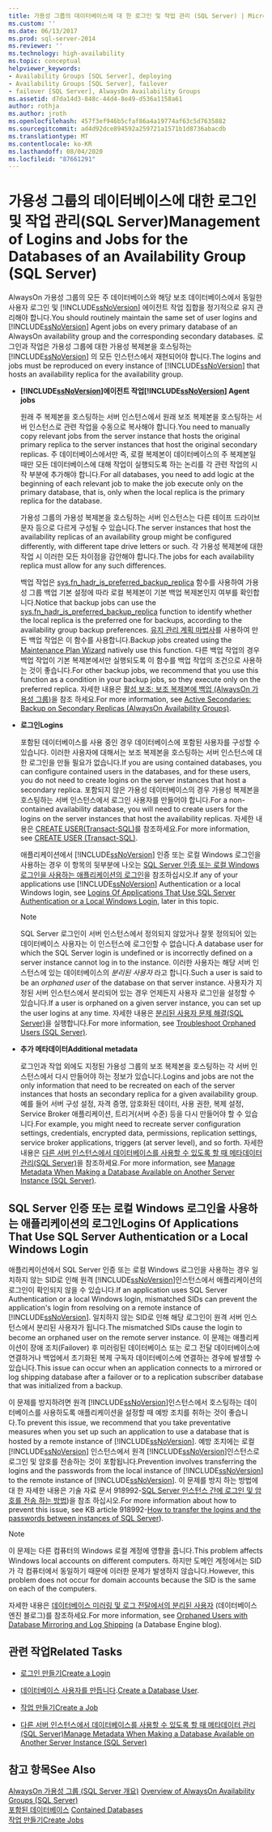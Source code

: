 ```yaml
---
title: 가용성 그룹의 데이터베이스에 대 한 로그인 및 작업 관리 (SQL Server) | Microsoft Docs
ms.custom: ''
ms.date: 06/13/2017
ms.prod: sql-server-2014
ms.reviewer: ''
ms.technology: high-availability
ms.topic: conceptual
helpviewer_keywords:
- Availability Groups [SQL Server], deploying
- Availability Groups [SQL Server], failover
- failover [SQL Server], AlwaysOn Availability Groups
ms.assetid: d7da14d3-848c-44d4-8e49-d536a1158a61
author: rothja
ms.author: jroth
ms.openlocfilehash: 457f3ef946b5cfaf86a4a19774af63c5d7635882
ms.sourcegitcommit: ad4d92dce894592a259721a1571b1d8736abacdb
ms.translationtype: MT
ms.contentlocale: ko-KR
ms.lasthandoff: 08/04/2020
ms.locfileid: "87661291"
---
```

# <a name="management-of-logins-and-jobs-for-the-databases-of-an-availability-group-sql-server"></a><span data-ttu-id="11fba-102">가용성 그룹의 데이터베이스에 대한 로그인 및 작업 관리(SQL Server)</span><span class="sxs-lookup"><span data-stu-id="11fba-102">Management of Logins and Jobs for the Databases of an Availability Group (SQL Server)</span></span>
  <span data-ttu-id="11fba-103">AlwaysOn 가용성 그룹의 모든 주 데이터베이스와 해당 보조 데이터베이스에서 동일한 사용자 로그인 및 [!INCLUDE[ssNoVersion](../includes/ssnoversion-md.md)] 에이전트 작업 집합을 정기적으로 유지 관리해야 합니다.</span><span class="sxs-lookup"><span data-stu-id="11fba-103">You should routinely maintain the same set of user logins and [!INCLUDE[ssNoVersion](../includes/ssnoversion-md.md)] Agent jobs on every primary database of an AlwaysOn availability group and the corresponding secondary databases.</span></span> <span data-ttu-id="11fba-104">로그인과 작업은 가용성 그룹에 대한 가용성 복제본을 호스팅하는 [!INCLUDE[ssNoVersion](../includes/ssnoversion-md.md)] 의 모든 인스턴스에서 재현되어야 합니다.</span><span class="sxs-lookup"><span data-stu-id="11fba-104">The logins and jobs must be reproduced on every instance of [!INCLUDE[ssNoVersion](../includes/ssnoversion-md.md)] that hosts an availability replica for the availability group.</span></span>  
  
-   <span data-ttu-id="11fba-105">**[!INCLUDE[ssNoVersion](../includes/ssnoversion-md.md)]에이전트 작업**</span><span class="sxs-lookup"><span data-stu-id="11fba-105">**[!INCLUDE[ssNoVersion](../includes/ssnoversion-md.md)] Agent jobs**</span></span>  
  
     <span data-ttu-id="11fba-106">원래 주 복제본을 호스팅하는 서버 인스턴스에서 원래 보조 복제본을 호스팅하는 서버 인스턴스로 관련 작업을 수동으로 복사해야 합니다.</span><span class="sxs-lookup"><span data-stu-id="11fba-106">You need to manually copy relevant jobs from the server instance that hosts the original primary replica to the server instances that host the original secondary replicas.</span></span> <span data-ttu-id="11fba-107">주 데이터베이스에서만 즉, 로컬 복제본이 데이터베이스의 주 복제본일 때만 모든 데이터베이스에 대해 작업이 실행되도록 하는 논리를 각 관련 작업의 시작 부분에 추가해야 합니다.</span><span class="sxs-lookup"><span data-stu-id="11fba-107">For all databases, you need to add logic at the beginning of each relevant job to make the job execute only on the primary database, that is, only when the local replica is the primary replica for the database.</span></span>  
  
     <span data-ttu-id="11fba-108">가용성 그룹의 가용성 복제본을 호스팅하는 서버 인스턴스는 다른 테이프 드라이브 문자 등으로 다르게 구성될 수 있습니다.</span><span class="sxs-lookup"><span data-stu-id="11fba-108">The server instances that host the availability replicas of an availability group might be configured differently, with different tape drive letters or such.</span></span> <span data-ttu-id="11fba-109">각 가용성 복제본에 대한 작업 시 이러한 모든 차이점을 감안해야 합니다.</span><span class="sxs-lookup"><span data-stu-id="11fba-109">The jobs for each availability replica must allow for any such differences.</span></span>  
  
     <span data-ttu-id="11fba-110">백업 작업은 [sys.fn_hadr_is_preferred_backup_replica](/sql/relational-databases/system-functions/sys-fn-hadr-backup-is-preferred-replica-transact-sql) 함수를 사용하여 가용성 그룹 백업 기본 설정에 따라 로컬 복제본이 기본 백업 복제본인지 여부를 확인합니다.</span><span class="sxs-lookup"><span data-stu-id="11fba-110">Notice that backup jobs can use the [sys.fn_hadr_is_preferred_backup_replica](/sql/relational-databases/system-functions/sys-fn-hadr-backup-is-preferred-replica-transact-sql) function to identify whether the local replica is the preferred one for backups, according to the availability group backup preferences.</span></span> <span data-ttu-id="11fba-111">[유지 관리 계획 마법사](../relational-databases/maintenance-plans/use-the-maintenance-plan-wizard.md)를 사용하여 만든 백업 작업은 이 함수를 사용합니다.</span><span class="sxs-lookup"><span data-stu-id="11fba-111">Backup jobs created using the [Maintenance Plan Wizard](../relational-databases/maintenance-plans/use-the-maintenance-plan-wizard.md) natively use this function.</span></span> <span data-ttu-id="11fba-112">다른 백업 작업의 경우 백업 작업이 기본 복제본에서만 실행되도록 이 함수를 백업 작업의 조건으로 사용하는 것이 좋습니다.</span><span class="sxs-lookup"><span data-stu-id="11fba-112">For other backup jobs, we recommend that you use this function as a condition in your backup jobs, so they execute only on the preferred replica.</span></span> <span data-ttu-id="11fba-113">자세한 내용은 [활성 보조: 보조 복제본에 백업 (AlwaysOn 가용성 그룹)](availability-groups/windows/active-secondaries-backup-on-secondary-replicas-always-on-availability-groups.md)을 참조 하세요.</span><span class="sxs-lookup"><span data-stu-id="11fba-113">For more information, see [Active Secondaries: Backup on Secondary Replicas (AlwaysOn Availability Groups)](availability-groups/windows/active-secondaries-backup-on-secondary-replicas-always-on-availability-groups.md).</span></span>  
  
-   <span data-ttu-id="11fba-114">**로그인**</span><span class="sxs-lookup"><span data-stu-id="11fba-114">**Logins**</span></span>  
  
     <span data-ttu-id="11fba-115">포함된 데이터베이스를 사용 중인 경우 데이터베이스에 포함된 사용자를 구성할 수 있습니다. 이러한 사용자에 대해서는 보조 복제본을 호스팅하는 서버 인스턴스에 대한 로그인을 만들 필요가 없습니다.</span><span class="sxs-lookup"><span data-stu-id="11fba-115">If you are using contained databases, you can configure contained users in the databases, and for these users, you do not need to create logins on the server instances that host a secondary replica.</span></span> <span data-ttu-id="11fba-116">포함되지 않은 가용성 데이터베이스의 경우 가용성 복제본을 호스팅하는 서버 인스턴스에서 로그인 사용자를 만들어야 합니다.</span><span class="sxs-lookup"><span data-stu-id="11fba-116">For a non-contained availability database, you will need to create users for the logins on the server instances that host the availability replicas.</span></span> <span data-ttu-id="11fba-117">자세한 내용은 [CREATE USER&#40;Transact-SQL&#41;](/sql/t-sql/statements/create-user-transact-sql)를 참조하세요.</span><span class="sxs-lookup"><span data-stu-id="11fba-117">For more information, see [CREATE USER &#40;Transact-SQL&#41;](/sql/t-sql/statements/create-user-transact-sql).</span></span>  
  
     <span data-ttu-id="11fba-118">애플리케이션에서 [!INCLUDE[ssNoVersion](../includes/ssnoversion-md.md)] 인증 또는 로컬 Windows 로그인을 사용하는 경우 이 항목의 뒷부분에 나오는 [SQL Server 인증 또는 로컬 Windows 로그인을 사용하는 애플리케이션의 로그인](../../2014/database-engine/logins-and-jobs-for-availability-group-databases.md#SSauthentication)을 참조하십시오.</span><span class="sxs-lookup"><span data-stu-id="11fba-118">If any of your applications use [!INCLUDE[ssNoVersion](../includes/ssnoversion-md.md)] Authentication or a local Windows login, see [Logins Of Applications That Use SQL Server Authentication or a Local Windows Login](../../2014/database-engine/logins-and-jobs-for-availability-group-databases.md#SSauthentication), later in this topic.</span></span>  
  
    > [!NOTE]  
    >  <span data-ttu-id="11fba-119">SQL Server 로그인이 서버 인스턴스에서 정의되지 않았거나 잘못 정의되어 있는 데이터베이스 사용자는 이 인스턴스에 로그인할 수 없습니다.</span><span class="sxs-lookup"><span data-stu-id="11fba-119">A database user for which the SQL Server login is undefined or is incorrectly defined on a server instance cannot log in to the instance.</span></span> <span data-ttu-id="11fba-120">이러한 사용자는 해당 서버 인스턴스에 있는 데이터베이스의 *분리된 사용자* 라고 합니다.</span><span class="sxs-lookup"><span data-stu-id="11fba-120">Such a user is said to be an *orphaned user* of the database on that server instance.</span></span> <span data-ttu-id="11fba-121">사용자가 지정된 서버 인스턴스에서 분리되어 있는 경우 언제든지 사용자 로그인을 설정할 수 있습니다.</span><span class="sxs-lookup"><span data-stu-id="11fba-121">If a user is orphaned on a given server instance, you can set up the user logins at any time.</span></span> <span data-ttu-id="11fba-122">자세한 내용은 [분리된 사용자 문제 해결&#40;SQL Server&#41;](../sql-server/failover-clusters/troubleshoot-orphaned-users-sql-server.md)을 실행합니다.</span><span class="sxs-lookup"><span data-stu-id="11fba-122">For more information, see [Troubleshoot Orphaned Users &#40;SQL Server&#41;](../sql-server/failover-clusters/troubleshoot-orphaned-users-sql-server.md).</span></span>  
  
-   <span data-ttu-id="11fba-123">**추가 메타데이터**</span><span class="sxs-lookup"><span data-stu-id="11fba-123">**Additional metadata**</span></span>  
  
     <span data-ttu-id="11fba-124">로그인과 작업 외에도 지정된 가용성 그룹의 보조 복제본을 호스팅하는 각 서버 인스턴스에서 다시 만들어야 하는 정보가 있습니다.</span><span class="sxs-lookup"><span data-stu-id="11fba-124">Logins and jobs are not the only information that need to be recreated on each of the server instances that hosts an secondary replica for a given availability group.</span></span> <span data-ttu-id="11fba-125">예를 들어 서버 구성 설정, 자격 증명, 암호화된 데이터, 사용 권한, 복제 설정, Service Broker 애플리케이션, 트리거(서버 수준) 등을 다시 만들어야 할 수 있습니다.</span><span class="sxs-lookup"><span data-stu-id="11fba-125">For example, you might need to recreate server configuration settings, credentials, encrypted data, permissions, replication settings, service broker applications, triggers (at server level), and so forth.</span></span> <span data-ttu-id="11fba-126">자세한 내용은 [다른 서버 인스턴스에서 데이터베이스를 사용할 수 있도록 할 때 메타데이터 관리&#40;SQL Server&#41;](../relational-databases/databases/manage-metadata-when-making-a-database-available-on-another-server.md)을 참조하세요.</span><span class="sxs-lookup"><span data-stu-id="11fba-126">For more information, see [Manage Metadata When Making a Database Available on Another Server Instance &#40;SQL Server&#41;](../relational-databases/databases/manage-metadata-when-making-a-database-available-on-another-server.md).</span></span>  
  
##  <a name="logins-of-applications-that-use-sql-server-authentication-or-a-local-windows-login"></a><a name="SSauthentication"></a> <span data-ttu-id="11fba-127">SQL Server 인증 또는 로컬 Windows 로그인을 사용하는 애플리케이션의 로그인</span><span class="sxs-lookup"><span data-stu-id="11fba-127">Logins Of Applications That Use SQL Server Authentication or a Local Windows Login</span></span>  
 <span data-ttu-id="11fba-128">애플리케이션에서 SQL Server 인증 또는 로컬 Windows 로그인을 사용하는 경우 일치하지 않는 SID로 인해 원격 [!INCLUDE[ssNoVersion](../includes/ssnoversion-md.md)]인스턴스에서 애플리케이션의 로그인이 확인되지 않을 수 있습니다.</span><span class="sxs-lookup"><span data-stu-id="11fba-128">If an application uses SQL Server Authentication or a local Windows login, mismatched SIDs can prevent the application's login from resolving on a remote instance of [!INCLUDE[ssNoVersion](../includes/ssnoversion-md.md)].</span></span> <span data-ttu-id="11fba-129">일치하지 않는 SID로 인해 해당 로그인이 원격 서버 인스턴스에서 분리된 사용자가 됩니다.</span><span class="sxs-lookup"><span data-stu-id="11fba-129">The mismatched SIDs cause the login to become an orphaned user on the remote server instance.</span></span> <span data-ttu-id="11fba-130">이 문제는 애플리케이션이 장애 조치(Failover) 후 미러링된 데이터베이스 또는 로그 전달 데이터베이스에 연결하거나 백업에서 초기화된 복제 구독자 데이터베이스에 연결하는 경우에 발생할 수 있습니다.</span><span class="sxs-lookup"><span data-stu-id="11fba-130">This issue can occur when an application connects to a mirrored or log shipping database after a failover or to a replication subscriber database that was initialized from a backup.</span></span>  
  
 <span data-ttu-id="11fba-131">이 문제를 방지하려면 원격 [!INCLUDE[ssNoVersion](../includes/ssnoversion-md.md)]인스턴스에서 호스팅하는 데이터베이스를 사용하도록 애플리케이션을 설정할 때 예방 조치를 취하는 것이 좋습니다.</span><span class="sxs-lookup"><span data-stu-id="11fba-131">To prevent this issue, we recommend that you take preventative measures when you set up such an application to use a database that is hosted by a remote instance of [!INCLUDE[ssNoVersion](../includes/ssnoversion-md.md)].</span></span> <span data-ttu-id="11fba-132">예방 조치에는 로컬 [!INCLUDE[ssNoVersion](../includes/ssnoversion-md.md)] 인스턴스에서 원격 [!INCLUDE[ssNoVersion](../includes/ssnoversion-md.md)]인스턴스로 로그인 및 암호를 전송하는 것이 포함됩니다.</span><span class="sxs-lookup"><span data-stu-id="11fba-132">Prevention involves transferring the logins and the passwords from the local instance of [!INCLUDE[ssNoVersion](../includes/ssnoversion-md.md)] to the remote instance of [!INCLUDE[ssNoVersion](../includes/ssnoversion-md.md)].</span></span> <span data-ttu-id="11fba-133">이 문제를 방지 하는 방법에 대 한 자세한 내용은 기술 자료 문서 918992-[SQL Server 인스턴스 간에 로그인 및 암호를 전송 하는 방법](https://support.microsoft.com/kb/918992/))을 참조 하십시오.</span><span class="sxs-lookup"><span data-stu-id="11fba-133">For more information about how to prevent this issue, see KB article 918992-[How to transfer the logins and the passwords between instances of SQL Server](https://support.microsoft.com/kb/918992/)).</span></span>  
  
> [!NOTE]  
>  <span data-ttu-id="11fba-134">이 문제는 다른 컴퓨터의 Windows 로컬 계정에 영향을 줍니다.</span><span class="sxs-lookup"><span data-stu-id="11fba-134">This problem affects Windows local accounts on different computers.</span></span> <span data-ttu-id="11fba-135">하지만 도메인 계정에서는 SID가 각 컴퓨터에서 동일하기 때문에 이러한 문제가 발생하지 않습니다.</span><span class="sxs-lookup"><span data-stu-id="11fba-135">However, this problem does not occur for domain accounts because the SID is the same on each of the computers.</span></span>  
  
 <span data-ttu-id="11fba-136">자세한 내용은 [데이터베이스 미러링 및 로그 전달에서의 분리된 사용자](https://blogs.msdn.com/b/sqlserverfaq/archive/2009/04/13/orphaned-users-with-database-mirroring-and-log-shipping.aspx) (데이터베이스 엔진 블로그)를 참조하세요.</span><span class="sxs-lookup"><span data-stu-id="11fba-136">For more information, see [Orphaned Users with Database Mirroring and Log Shipping](https://blogs.msdn.com/b/sqlserverfaq/archive/2009/04/13/orphaned-users-with-database-mirroring-and-log-shipping.aspx) (a Database Engine blog).</span></span>  
  
##  <a name="related-tasks"></a><a name="RelatedTasks"></a> <span data-ttu-id="11fba-137">관련 작업</span><span class="sxs-lookup"><span data-stu-id="11fba-137">Related Tasks</span></span>  
  
-   [<span data-ttu-id="11fba-138">로그인 만들기</span><span class="sxs-lookup"><span data-stu-id="11fba-138">Create a Login</span></span>](../relational-databases/security/authentication-access/create-a-login.md)  
  
-   <span data-ttu-id="11fba-139">[데이터베이스 사용자를 만듭니다](../relational-databases/security/authentication-access/create-a-database-user.md).</span><span class="sxs-lookup"><span data-stu-id="11fba-139">[Create a Database User](../relational-databases/security/authentication-access/create-a-database-user.md).</span></span>  
  
-   [<span data-ttu-id="11fba-140">작업 만들기</span><span class="sxs-lookup"><span data-stu-id="11fba-140">Create a Job</span></span>](../ssms/agent/create-a-job.md)  
  
-   [<span data-ttu-id="11fba-141">다른 서버 인스턴스에서 데이터베이스를 사용할 수 있도록 할 때 메타데이터 관리&#40;SQL Server&#41;</span><span class="sxs-lookup"><span data-stu-id="11fba-141">Manage Metadata When Making a Database Available on Another Server Instance &#40;SQL Server&#41;</span></span>](../relational-databases/databases/manage-metadata-when-making-a-database-available-on-another-server.md)  
  
## <a name="see-also"></a><span data-ttu-id="11fba-142">참고 항목</span><span class="sxs-lookup"><span data-stu-id="11fba-142">See Also</span></span>  
 <span data-ttu-id="11fba-143">[AlwaysOn 가용성 그룹 &#40;SQL Server 개요&#41;](availability-groups/windows/overview-of-always-on-availability-groups-sql-server.md) </span><span class="sxs-lookup"><span data-stu-id="11fba-143">[Overview of AlwaysOn Availability Groups &#40;SQL Server&#41;](availability-groups/windows/overview-of-always-on-availability-groups-sql-server.md) </span></span>  
 <span data-ttu-id="11fba-144">[포함된 데이터베이스](../relational-databases/databases/contained-databases.md) </span><span class="sxs-lookup"><span data-stu-id="11fba-144">[Contained Databases](../relational-databases/databases/contained-databases.md) </span></span>  
 [<span data-ttu-id="11fba-145">작업 만들기</span><span class="sxs-lookup"><span data-stu-id="11fba-145">Create Jobs</span></span>](../ssms/agent/create-jobs.md)  
  
  
